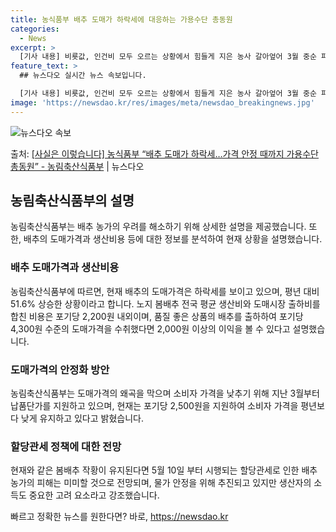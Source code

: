 ```yaml
---
title: 농식품부 배추 도매가 하락세에 대응하는 가용수단 총동원
categories:
  - News
excerpt: >
  [기사 내용] 비룟값, 인건비 모두 오르는 상황에서 힘들게 지은 농사 갈아엎어 3월 중순 파종한 1억원 상당…
feature_text: >
  ## 뉴스다오 실시간 뉴스 속보입니다.

  [기사 내용] 비룟값, 인건비 모두 오르는 상황에서 힘들게 지은 농사 갈아엎어 3월 중순 파종한 1억원 상당…
image: 'https://newsdao.kr/res/images/meta/newsdao_breakingnews.jpg'
---
```


![뉴스다오 속보](https://newsdao.kr/res/images/meta/newsdao_breakingnews.jpg)

<p>출처: <a href="https://newsdao.kr/3803" rel="dofollow">[사실은 이렇습니다] 농식품부 “배추 도매가 하락세…가격 안정 때까지 가용수단 총동원” - 농림축산식품부</a> | 뉴스다오</p>

<h2 data-ke-size="size26">농림축산식품부의 설명</h2>
<p data-ke-size="size16">농림축산식품부는 배추 농가의 우려를 해소하기 위해 상세한 설명을 제공했습니다. 또한, 배추의 도매가격과 생산비용 등에 대한 정보를 분석하여 현재 상황을 설명했습니다.</p>

<h3>배추 도매가격과 생산비용</h3>
<p data-ke-size="size16">농림축산식품부에 따르면, 현재 배추의 도매가격은 하락세를 보이고 있으며, 평년 대비 51.6% 상승한 상황이라고 합니다. 노지 봄배추 전국 평균 생산비와 도매시장 출하비를 합친 비용은 포기당 2,200원 내외이며, 품질 좋은 상품의 배추를 출하하여 포기당 4,300원 수준의 도매가격을 수취했다면 2,000원 이상의 이익을 볼 수 있다고 설명했습니다.</p>

<h3>도매가격의 안정화 방안</h3>
<p data-ke-size="size16">농림축산식품부는 도매가격의 왜곡을 막으며 소비자 가격을 낮추기 위해 지난 3월부터 납품단가를 지원하고 있으며, 현재는 포기당 2,500원을 지원하여 소비자 가격을 평년보다 낮게 유지하고 있다고 밝혔습니다.</p>

<h3>할당관세 정책에 대한 전망</h3>
<p data-ke-size="size16">현재와 같은 봄배추 작황이 유지된다면 5월 10일 부터 시행되는 할당관세로 인한 배추 농가의 피해는 미미할 것으로 전망되며, 물가 안정을 위해 추진되고 있지만 생산자의 소득도 중요한 고려 요소라고 강조했습니다.</p>
 

빠르고 정확한 뉴스를 원한다면? 바로, <a href="https://newsdao.kr" rel="dofollow">https://newsdao.kr</a>


